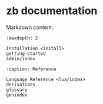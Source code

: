 # zb documentation

Markdown content.

```{toctree}
:maxdepth: 2

Installation <install>
getting-started
admin/index
```

```{toctree}
:caption: Reference

Language Reference <lua/index>
derivations
glossary
genindex
```
